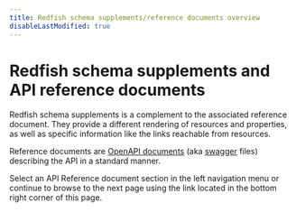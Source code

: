 ```yaml
---
title: Redfish schema supplements/reference documents overview
disableLastModified: true
---
```


# Redfish schema supplements and API reference documents

Redfish schema supplements is a complement to the associated reference document. They provide a different rendering of resources and properties, as well as specific information like the links reachable from resources.

Reference documents are [OpenAPI documents](https://oai.github.io/Documentation/start-here.html) (aka [swagger](https://swagger.io/specification/) files) describing the API in a standard manner.

Select an API Reference document section in the left navigation menu or continue to browse to the next page  using the link located in the bottom right corner of this page.
